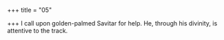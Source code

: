 +++
title = "05"

+++
I call upon golden-palmed Savitar for help.
He, through his divinity, is attentive to the track. 
